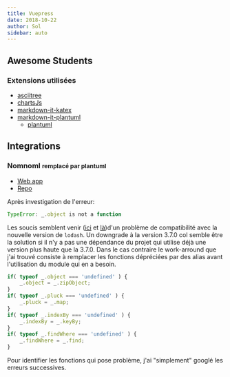 ```yaml
---
title: Vuepress
date: 2018-10-22
author: Sol
sidebar: auto
---
```


## Awesome Students

### Extensions utilisées

<Col proportions="6/6" vAlign="0">
<template slot="left">

<Card header="Système" max-width="270">

* [auth0]()
* [luxon]()
* [node-sass]()

</Card>

</template>
<template slot="right">

<Card header="Esthétique" max-width="270">

* [v-tooltip]()
* [vuesax]()
* [vue-slide-toggle]()

</Card>

</template>
</Col>

<Card header="Utils" max-width="270">

* [asciitree]()
* [chartsJs]()
* [markdown-it-katex]()
* [markdown-it-plantuml](https://www.npmjs.com/package/markdown-it-plantuml)
    * [plantuml](http://plantuml.com/PlantUML_Language_Reference_Guide.pdf)

</Card>

## Integrations

### Nomnoml <small><st c="r">remplacé par plantuml</st></small>

* [Web app](http://www.nomnoml.com/)
* [Repo](https://github.com/skanaar/nomnoml)

Après investigation de l'erreur:
```js
TypeError: _.object is not a function
```
Les soucis semblent venir ([ici](https://forum.quasar-framework.org/topic/1977/dependency-was-not-found-using-a-npm-package/9)  et [là](https://github.com/angular-ui/angular-google-maps/issues/1682))d'un problème de compatibilité avec la nouvelle version de `lodash`. Un downgrade à la <Def def="npm install lodash@3.7.0">version 3.7.0</Def> col semble être la solution si il n'y a pas une dépendance du projet qui utilise déjà une version plus haute que la 3.7.0. Dans le cas contraire le work-arround que j'ai trouvé consiste à remplacer les fonctions dépréciées par des alias avant l'utilisation du module qui en a besoin. 

```js
if( typeof _.object === 'undefined' ) {
    _.object = _.zipObject;
}
if( typeof _.pluck === 'undefined' ) {
    _.pluck = _.map;
}
if( typeof _.indexBy === 'undefined' ) {
    _.indexBy = _.keyBy;
}
if( typeof _.findWhere === 'undefined' ) {
    _.findWhere = _.find;
}
```

Pour identifier les fonctions qui pose problème, j'ai "simplement" googlé les erreurs successives.
